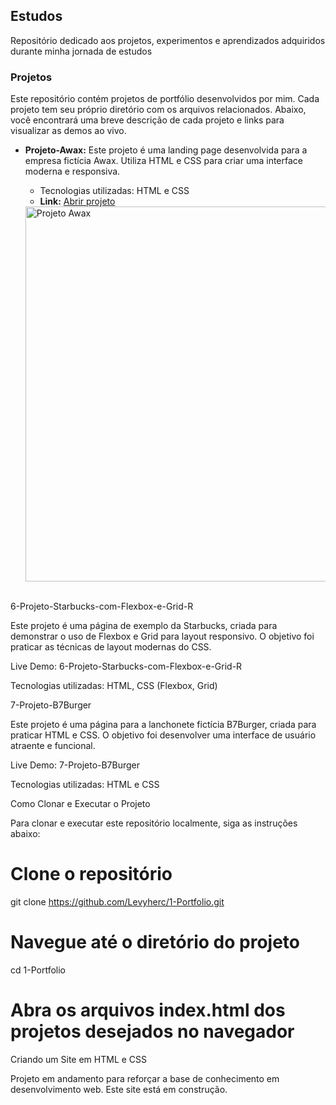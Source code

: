<h2><strong>Estudos</strong></h2>

<p>Repositório dedicado aos projetos, experimentos e aprendizados adquiridos durante minha jornada de estudos<p>

<h3>Projetos</h3>
<p>
  Este repositório contém projetos de portfólio desenvolvidos por mim. Cada projeto tem seu próprio diretório com os arquivos relacionados. Abaixo, você encontrará uma breve descrição de cada projeto e links para visualizar as demos ao vivo.
</p>
<ul>
  <li>
    <p><strong>Projeto-Awax:</strong> Este projeto é uma landing page desenvolvida para a empresa fictícia Awax. Utiliza HTML e CSS para criar uma interface moderna e responsiva.</p>
    <ul>
      <li><stronh>Tecnologias utilizadas:</stronh> HTML e CSS</li>
      <li><strong>Link:</strong> <a href="https://levyherc.github.io/Estudos/Projetos/Projeto-Awax/index.html" target="_blank" rel="noopener noreferrer">Abrir projeto</a></li>
    </ul>
  </li>
  <img src="https://github.com/user-attachments/assets/4ffc4bf6-8903-4163-a518-8bdb50abfb20" alt="Projeto Awax" width="600">
</ul>
</br>
6-Projeto-Starbucks-com-Flexbox-e-Grid-R

Este projeto é uma página de exemplo da Starbucks, criada para demonstrar o uso de Flexbox e Grid para layout responsivo. O objetivo foi praticar as técnicas de layout modernas do CSS.

Live Demo: 6-Projeto-Starbucks-com-Flexbox-e-Grid-R

Tecnologias utilizadas: HTML, CSS (Flexbox, Grid)

7-Projeto-B7Burger

Este projeto é uma página para a lanchonete fictícia B7Burger, criada para praticar HTML e CSS. O objetivo foi desenvolver uma interface de usuário atraente e funcional.

Live Demo: 7-Projeto-B7Burger

Tecnologias utilizadas: HTML e CSS

Como Clonar e Executar o Projeto

Para clonar e executar este repositório localmente, siga as instruções abaixo:

# Clone o repositório
git clone https://github.com/Levyherc/1-Portfolio.git

# Navegue até o diretório do projeto
cd 1-Portfolio

# Abra os arquivos index.html dos projetos desejados no navegador

Criando um Site em HTML e CSS

Projeto em andamento para reforçar a base de conhecimento em desenvolvimento web.
Este site está em construção.
